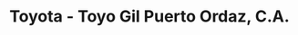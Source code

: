 ---
title: "Toyota - Toyo Gil Puerto Ordaz, C.A."
url: /ciudad-guayana-puerto-ordaz/toyota-toyo-gil-puerto-ordaz-c-a/
shop: coche
---